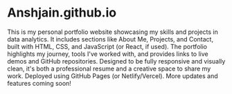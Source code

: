 # Anshjain.github.io
This is my personal portfolio website showcasing my skills and projects in data analytics. It includes sections like About Me, Projects, and Contact, built with HTML, CSS, and JavaScript (or React, if used). The portfolio highlights my journey, tools I've worked with, and provides links to live demos and GitHub repositories. Designed to be fully responsive and visually clean, it's both a professional resume and a creative space to share my work. Deployed using GitHub Pages (or Netlify/Vercel). More updates and features coming soon!
